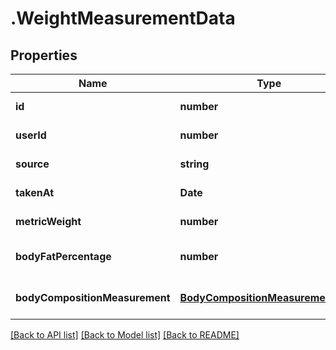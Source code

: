 # .WeightMeasurementData

## Properties

Name | Type | Description | Notes
------------ | ------------- | ------------- | -------------
**id** | **number** |  | [default to undefined]
**userId** | **number** |  | [default to undefined]
**source** | **string** |  | [default to undefined]
**takenAt** | **Date** |  | [default to undefined]
**metricWeight** | **number** |  | [default to undefined]
**bodyFatPercentage** | **number** |  | [optional] [default to undefined]
**bodyCompositionMeasurement** | [**BodyCompositionMeasurementData**](BodyCompositionMeasurementData.md) |  | [optional] [default to undefined]


[[Back to API list]](../README.md#documentation-for-api-endpoints) [[Back to Model list]](../README.md#documentation-for-models) [[Back to README]](../README.md)
